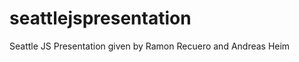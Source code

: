 seattlejspresentation
=====================

Seattle JS Presentation given by Ramon Recuero and Andreas Heim
